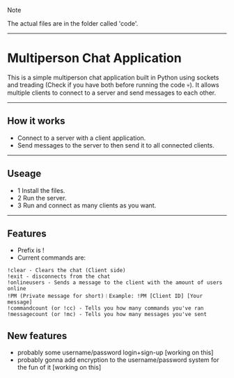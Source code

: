> [!NOTE]
> The actual files are in the folder called 'code'.
***

# Multiperson Chat Application

This is a simple multiperson chat application built in Python using sockets and treading (Check if you have both before running the code 💀). It allows multiple clients to connect to a server and send messages to each other.
***

## How it works
- Connect to a server with a client application.
- Send messages to the server to then send it to all connected clients.
***

## Useage

- 1 Install the files.
- 2 Run the server.
- 3 Run and connect as many clients as you want.
***

## Features

- Prefix is !
- Current commands are:
```
!clear - Clears the chat (Client side)
!exit - disconnects from the chat
!onlineusers - Sends a message to the client with the amount of users online
!PM (Private message for short)︱Example: !PM [Client ID] [Your message]
!commandcount (or !cc) - Tells you how many commands you've ran
!messagecount (or !mc) - Tells you how many messages you've sent
```

## New features

- probably some username/password login+sign-up [working on this]
- probably gonna add encryption to the username/password system for the fun of it [working on this]